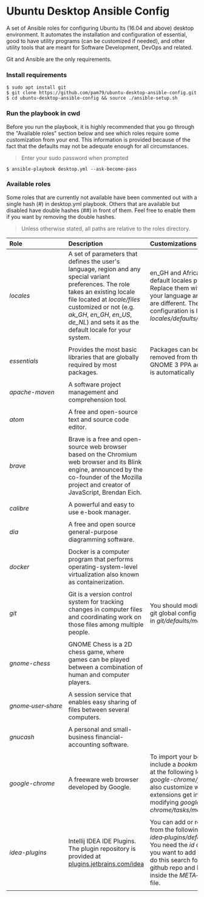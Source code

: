 # Ubuntu Desktop Ansible Config
A set of Ansible roles for configuring Ubuntu lts (16.04 and above) desktop environment. It automates the installation and configuration of essential, good to have utility programs (can be customized if needed), and other utility tools that are meant for Software Development, DevOps and related.                                              

Git and Ansible are the only requirements.

### Install requirements
    $ sudo apt install git
    $ git clone https://github.com/pam79/ubuntu-desktop-ansible-config.git
    $ cd ubuntu-desktop-ansible-config && source ./ansible-setup.sh

### Run the playbook in cwd
Before you run the playbook, it is highly recommended that you go through the "Available roles" section below and see which roles require some customization from your end. This information is provided because of the fact that the defaults may not be adequate enough for all circumstances.

>Enter your sudo password when prompted

    $ ansible-playbook desktop.yml --ask-become-pass

### Available roles
Some roles that are currently not available have been commented out with a single hash (#) in desktop.yml playbook. Others that are available but disabled have double hashes (##) in front of them. Feel free to enable them if you want by removing the double hashes.           

>Unless otherwise stated, all paths are relative to the roles directory.

Role                    | Description                 | Customizations      
:---------------------- | :-------------------------- | :----------------------
_locales_ | A set of parameters that defines the user's language, region and any special variant preferences. The role takes an existing locale file located at _locale/files_ customized or not (e.g. _ak_GH_, _en_GH_, _en_US_, _de_NL_) and sets it as the default locale for your system. | en_GH and Africa/Accra are the default locales provided. Replace them with your own if your language and timezone are different. The default configuration is located at: _locales/defaults/main.yml_
||
_essentials_ | Provides the most basic libraries that are globally required by most packages. | Packages can be added or removed from the list. Also with GNOME 3 PPA added nautilus is automatically
||
_apache-maven_ | A software project management and comprehension tool.
||
_atom_ | A free and open-source text and source code editor.
||
_brave_ | Brave is a free and open-source web browser based on the Chromium web browser and its Blink engine, announced by the co-founder of the Mozilla project and creator of JavaScript, Brendan Eich.
||
_calibre_ | A powerful and easy to use e-book manager.
||
_dia_ | A free and open source general-purpose diagramming software.
||
_docker_ | Docker is a computer program that performs operating-system-level virtualization also known as containerization.
||
_git_ | Git is a version control system for tracking changes in computer files and coordinating work on those files among multiple people. | You should modify the default git global config values found in _git/defaults/main.yml_
||
_gnome-chess_ | GNOME Chess is a 2D chess game, where games can be played between a combination of human and computer players.
||
_gnome&#x2011;user&#x2011;share_ | A session service that enables easy sharing of files between several computers.
||
_gnucash_ | A personal and small-business financial-accounting software.
||
_google-chrome_ | A freeware web browser developed by Google. | To import your bookmarks, include a _bookmarks.html_ file at the following location: _google-chrome/files_. You can also customize which extensions get installed by modifying _google-chrome/tasks/main.yml_ file.
||
_idea-plugins_ | Intellij IDEA IDE Plugins. The plugin repository is provided at [plugins.jetbrains.com/idea](http://plugins.jetbrains.com/idea) | You can add or remove plugins from the following location: _idea&#x2011;plugins/defaults/main.yml_. You need the _id_ of a plugin if you want to add it to the list. To do this search for the plugin's github repo and look for the <id> tag inside the _META&#x2011;INF/plugin.xml_ file.
||

